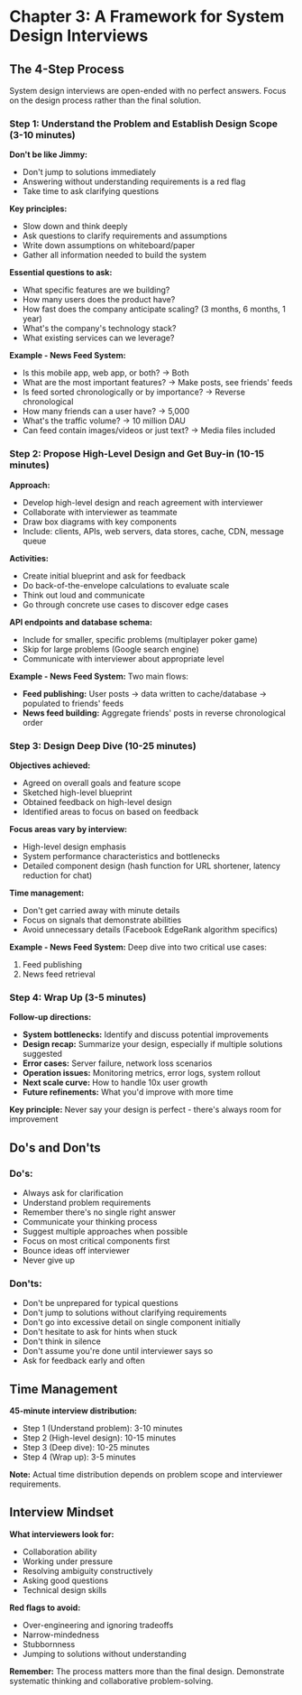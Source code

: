 # Chapter 3: A Framework for System Design Interviews

## The 4-Step Process

System design interviews are open-ended with no perfect answers. Focus on the design process rather than the final solution.

### Step 1: Understand the Problem and Establish Design Scope (3-10 minutes)

**Don't be like Jimmy:**
- Don't jump to solutions immediately
- Answering without understanding requirements is a red flag
- Take time to ask clarifying questions

**Key principles:**
- Slow down and think deeply
- Ask questions to clarify requirements and assumptions
- Write down assumptions on whiteboard/paper
- Gather all information needed to build the system

**Essential questions to ask:**
- What specific features are we building?
- How many users does the product have?
- How fast does the company anticipate scaling? (3 months, 6 months, 1 year)
- What's the company's technology stack?
- What existing services can we leverage?

**Example - News Feed System:**
- Is this mobile app, web app, or both? → Both
- What are the most important features? → Make posts, see friends' feeds
- Is feed sorted chronologically or by importance? → Reverse chronological
- How many friends can a user have? → 5,000
- What's the traffic volume? → 10 million DAU
- Can feed contain images/videos or just text? → Media files included

### Step 2: Propose High-Level Design and Get Buy-in (10-15 minutes)

**Approach:**
- Develop high-level design and reach agreement with interviewer
- Collaborate with interviewer as teammate
- Draw box diagrams with key components
- Include: clients, APIs, web servers, data stores, cache, CDN, message queue

**Activities:**
- Create initial blueprint and ask for feedback
- Do back-of-the-envelope calculations to evaluate scale
- Think out loud and communicate
- Go through concrete use cases to discover edge cases

**API endpoints and database schema:**
- Include for smaller, specific problems (multiplayer poker game)
- Skip for large problems (Google search engine)
- Communicate with interviewer about appropriate level

**Example - News Feed System:**
Two main flows:
- **Feed publishing:** User posts → data written to cache/database → populated to friends' feeds
- **News feed building:** Aggregate friends' posts in reverse chronological order

### Step 3: Design Deep Dive (10-25 minutes)

**Objectives achieved:**
- Agreed on overall goals and feature scope
- Sketched high-level blueprint
- Obtained feedback on high-level design
- Identified areas to focus on based on feedback

**Focus areas vary by interview:**
- High-level design emphasis
- System performance characteristics and bottlenecks
- Detailed component design (hash function for URL shortener, latency reduction for chat)

**Time management:**
- Don't get carried away with minute details
- Focus on signals that demonstrate abilities
- Avoid unnecessary details (Facebook EdgeRank algorithm specifics)

**Example - News Feed System:**
Deep dive into two critical use cases:
1. Feed publishing
2. News feed retrieval

### Step 4: Wrap Up (3-5 minutes)

**Follow-up directions:**
- **System bottlenecks:** Identify and discuss potential improvements
- **Design recap:** Summarize your design, especially if multiple solutions suggested
- **Error cases:** Server failure, network loss scenarios
- **Operation issues:** Monitoring metrics, error logs, system rollout
- **Next scale curve:** How to handle 10x user growth
- **Future refinements:** What you'd improve with more time

**Key principle:** Never say your design is perfect - there's always room for improvement

## Do's and Don'ts

### Do's:
- Always ask for clarification
- Understand problem requirements
- Remember there's no single right answer
- Communicate your thinking process
- Suggest multiple approaches when possible
- Focus on most critical components first
- Bounce ideas off interviewer
- Never give up

### Don'ts:
- Don't be unprepared for typical questions
- Don't jump to solutions without clarifying requirements
- Don't go into excessive detail on single component initially
- Don't hesitate to ask for hints when stuck
- Don't think in silence
- Don't assume you're done until interviewer says so
- Ask for feedback early and often

## Time Management

**45-minute interview distribution:**
- Step 1 (Understand problem): 3-10 minutes
- Step 2 (High-level design): 10-15 minutes  
- Step 3 (Deep dive): 10-25 minutes
- Step 4 (Wrap up): 3-5 minutes

**Note:** Actual time distribution depends on problem scope and interviewer requirements.

## Interview Mindset

**What interviewers look for:**
- Collaboration ability
- Working under pressure
- Resolving ambiguity constructively
- Asking good questions
- Technical design skills

**Red flags to avoid:**
- Over-engineering and ignoring tradeoffs
- Narrow-mindedness
- Stubbornness
- Jumping to solutions without understanding

**Remember:** The process matters more than the final design. Demonstrate systematic thinking and collaborative problem-solving.